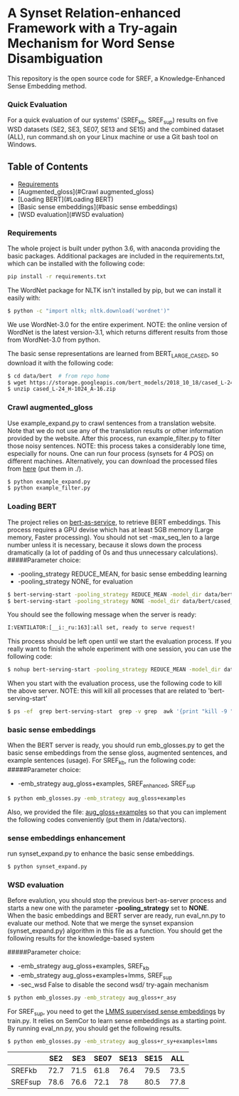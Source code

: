 # A Synset Relation-enhanced Framework with a Try-again Mechanism for Word Sense Disambiguation

This repository is the open source code for SREF, a Knowledge-Enhanced Sense Embedding method.

### Quick Evaluation
For a quick evaluation of our systems' (SREF<sub>kb</sub>, SREF<sub>sup</sub>) results on five WSD datasets (SE2, SE3, SE07, SE13 and SE15) and the combined dataset (ALL), run command.sh on your Linux machine or use a Git bash tool on Windows. 

## Table of Contents
- [Requirements](#Requirements)
- [Augmented_gloss](#Crawl augmented_gloss)
- [Loading BERT](#Loading BERT)
- [Basic sense embeddings](#basic sense embeddings)
- [WSD evaluation](#WSD evaluation)


### Requirements

The whole project is built under python 3.6, with anaconda providing the basic packages. Additional packages are included in the requirements.txt, which can be installed with the following code:

```bash
pip install -r requirements.txt
```

The WordNet package for NLTK isn't installed by pip, but we can install it easily with:

```bash
$ python -c "import nltk; nltk.download('wordnet')"
```

We use WordNet-3.0 for the entire experiment. NOTE: the online version of WordNet is the latest version-3.1, which returns different results from those from WordNet-3.0 from python.


The basic sense representations are learned from BERT<sub>LARGE_CASED</sub>, so download it with the following code:

```bash
$ cd data/bert  # from repo home
$ wget https://storage.googleapis.com/bert_models/2018_10_18/cased_L-24_H-1024_A-16.zip
$ unzip cased_L-24_H-1024_A-16.zip
```

### Crawl augmented_gloss
Use example_expand.py to crawl sentences from a translation website. Note that we do not use any of the translation results or other information provided by the website. After this process, run example_filter.py to filter those noisy sentences.
NOTE: this process takes a considerably lone time, especially for nouns. One can run four process (synsets for 4 POS) on different machines. Alternatively, you can download the processed files from [here](https://drive.google.com/open?id=1qvQ-y2ylD8vLqSrHLPLJkq3ugAjxVOrD) (put them in ./).
```bash
$ python example_expand.py
$ python example_filter.py
```

### Loading BERT

The project relies on [bert-as-service](https://github.com/hanxiao/bert-as-service), to retrieve BERT embeddings. This process requires a GPU devise which has at least 5GB memory (Large memory, Faster processing). You should not set -max_seq_len to a large number unless it is necessary, because it slows down the process dramatically (a lot of padding of 0s and thus unnecessary calculations).
#####Parameter choice:  
- -pooling_strategy REDUCE_MEAN, for basic sense embedding learning
- -pooling_strategy NONE, for evaluation
```bash
$ bert-serving-start -pooling_strategy REDUCE_MEAN -model_dir data/bert/cased_L-24_H-1024_A-16 -pooling_layer -1 -2 -3 -4 -max_seq_len NONE -max_batch_size 32 -num_worker=1 -device_map 0 -cased_tokenization
$ bert-serving-start -pooling_strategy NONE -model_dir data/bert/cased_L-24_H-1024_A-16 -pooling_layer -1 -2 -3 -4 -max_seq_len NONE -max_batch_size 32 -num_worker=1 -device_map 0 -cased_tokenization
```

You should see the following message when the server is ready:

```bash
I:VENTILATOR:[__i:_ru:163]:all set, ready to serve request!
```

This process should be left open until we start the evaluation process. If you really want to finish the whole experiment with one session, you can use the following code:

```bash
$ nohup bert-serving-start -pooling_strategy REDUCE_MEAN -model_dir data/bert/cased_L-24_H-1024_A-16 -pooling_layer -1 -2 -3 -4 -max_seq_len NONE -max_batch_size 32 -num_worker=1 -device_map 0 -cased_tokenization > nohup.out &
```

When you start with the evaluation process, use the following code to kill the above server. NOTE: this will kill all processes that are related to 'bert-serving-start'
```bash
$ ps -ef  grep bert-serving-start  grep -v grep  awk '{print "kill -9 "$2}'  sh
```

### basic sense embeddings
When the BERT server is ready, you should run emb_glosses.py to get the basic sense embeddings from the sense gloss, augmented sentences, and example sentences (usage). For SREF<sub>kb</sub>, run the following code:
#####Parameter choice:  
- -emb_strategy aug_gloss+examples, SREF<sub>enhanced</sub>, SREF<sub>sup</sub>
```bash
$ python emb_glosses.py -emb_strategy aug_gloss+examples
```

Also, we provided the file: [aug_gloss+examples](https://drive.google.com/open?id=1Ef7--gC-jJXXjn8Dryp4umO6WnKQXvsD) so that you can implement the following codes conveniently (put them in /data/vectors).

### sense embeddings enhancement
run synset_expand.py to enhance the basic sense embeddings.
```bash
$ python synset_expand.py
```




### WSD evaluation
Before evalution, you should stop the previous bert-as-server process and starts a new one with the parameter **-pooling_strategy** set to **NONE**.  
When the basic embeddings and BERT server are ready, run eval_nn.py to evaluate our method. Note that we merge the synset expansion (synset_expand.py) algorithm in this file as a function. You should get the following results for the knowledge-based system  

#####Parameter choice:  
- -emb_strategy aug_gloss+examples, SREF<sub>kb</sub>
- -emb_strategy aug_gloss+examples+lmms, SREF<sub>sup</sub>
- -sec_wsd False to disable the second wsd/ try-again mechanism

```bash
$ python emb_glosses.py -emb_strategy aug_gloss+r_asy
```
    
For SREF<sub>sup</sub>, you need to get the [LMMS supervised sense embeddings](https://drive.google.com/open?id=13lD2t3aj-n22fvv77MWMTn67pZw196yI) by train.py. It relies on SemCor to learn sense embeddings as a starting point. By running eval_nn.py, you should get the following results.

```bash
$ python emb_glosses.py -emb_strategy aug_gloss+r_sy+examples+lmms
```

| |SE2|SE3|SE07|SE13|SE15|ALL|
|----------------|----|----|----|----|----|-----------------|
|SREFkb|72.7|71.5|61.8|76.4|79.5|73.5|
|SREFsup|78.6|76.6|72.1|78|80.5|77.8 |  
